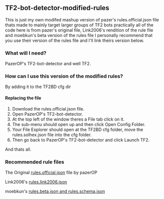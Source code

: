 ## TF2-bot-detector-modified-rules
This is just my own modifed mashup version of pazer's rules.official.json file thats made to mainly target larger groups of TF2 bots practically all of the 
code here is from pazer's original file, Link2006's rendition of the rule file and moebkun's beta version of the rules file I personally recommend that you
use their version of the rules file and I'll link theirs version below.

### What will I need?
PazerOP's TF2-bot-detector and well TF2.

### How can I use this version of the modified rules?
By adding it to the TF2BD cfg dir

#### Replacing the file
1. Download the rules.official.json file.
2. Open PazerOP's TF2-bot-detector.
3. At the top left of the window theres a File tab click on it.
4. The sub-menu should open up and then click Open Config Folder.
5. Your File Explorer should open at the TF2BD cfg folder, move the rules.solhex.json file into the cfg folder.
6. Then go back to PazerOP's TF2-bot-detector and click Launch TF2.

And thats all.

### Recommended rule files
The Original [rules.official.json][original-rules] file by pazerOP

Link2006's [rules.link2006.json][Link2006-raw-rules]

moebkun's [rules.beta.json and rules.schema.json][moebkun-list]

<!-- Links -->
[moebkun-list]:https://github.com/moebkun/lists
[original-rules]:https://github.com/PazerOP/tf2_bot_detector/blob/master/staging/cfg/rules.official.json
[Link2006-raw-rules]:https://gist.githubusercontent.com/Link2006/14afac0ebe7e8667b82b6d2cdf579a4d/raw/rules.link2006.json
